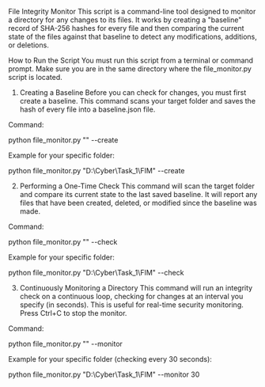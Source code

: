 File Integrity Monitor
This script is a command-line tool designed to monitor a directory for any changes to its files. It works by creating a "baseline" record of SHA-256 hashes for every file and then comparing the current state of the files against that baseline to detect any modifications, additions, or deletions.

How to Run the Script
You must run this script from a terminal or command prompt. Make sure you are in the same directory where the file_monitor.py script is located.

1. Creating a Baseline
Before you can check for changes, you must first create a baseline. This command scans your target folder and saves the hash of every file into a baseline.json file.

Command:

python file_monitor.py "<your-folder-path>" --create

Example for your specific folder:

python file_monitor.py "D:\Cyber\Task_1\FIM" --create

2. Performing a One-Time Check
This command will scan the target folder and compare its current state to the last saved baseline. It will report any files that have been created, deleted, or modified since the baseline was made.

Command:

python file_monitor.py "<your-folder-path>" --check

Example for your specific folder:

python file_monitor.py "D:\Cyber\Task_1\FIM" --check

3. Continuously Monitoring a Directory
This command will run an integrity check on a continuous loop, checking for changes at an interval you specify (in seconds). This is useful for real-time security monitoring. Press Ctrl+C to stop the monitor.

Command:

python file_monitor.py "<your-folder-path>" --monitor <seconds>

Example for your specific folder (checking every 30 seconds):

python file_monitor.py "D:\Cyber\Task_1\FIM" --monitor 30
